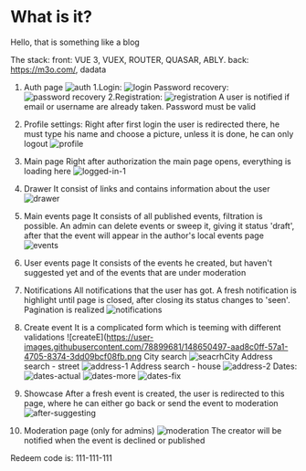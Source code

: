 # What is it?
Hello, that is something like a blog

The stack: 
  front: VUE 3, VUEX, ROUTER, QUASAR, ABLY.
  back: https://m3o.com/, dadata

1) Auth page
 ![auth](https://user-images.githubusercontent.com/78899681/148650047-6f82fe03-e5ca-4338-8941-ab89e7c502c1.png)
  1.Login: ![login](https://user-images.githubusercontent.com/78899681/148650056-40142590-8b7c-40f8-860f-d89e3242b3ac.png)
    Password recovery: ![password recovery](https://user-images.githubusercontent.com/78899681/148650067-dd5d6c04-7e33-4970-898f-2fafa3be6ef1.png)
  2.Registration: ![registration](https://user-images.githubusercontent.com/78899681/148650085-f9456d63-97ee-4771-970c-9286ec5736e5.png)
    A user is notified if email or username are already taken. Password must be valid
2) Profile settings:
  Right after first login the user is redirected there, he must type his name and choose a picture, unless it is done, he can only logout
    ![profile](https://user-images.githubusercontent.com/78899681/148650255-6333c1ef-81c6-49a9-9867-911245892cd7.png)

3) Main page
  Right after authorization the main page opens, everything is loading here
 ![logged-in-1](https://user-images.githubusercontent.com/78899681/148650128-9cbf2583-eec0-47ed-ae18-1a00a01a8c0a.png)
4) Drawer
  It consist of links and contains information about the user
   ![drawer](https://user-images.githubusercontent.com/78899681/148650150-5167ab9d-ba62-4698-85cf-4118a56ce27f.png)
   
5) Main events page
  It consists of all published events, filtration is possible. An admin can delete events or sweep it, giving it status 'draft', after that the event will appear in the author's local events page
![events](https://user-images.githubusercontent.com/78899681/148650389-875d323c-8f59-46bb-b460-4b65cffcba0f.png)

6) User events page
  It consists of the events he created, but haven't suggested yet and of the events that are under moderation

7) Notifications 
  All notifications that the user has got. A fresh notification is highlight until page is closed, after closing its status changes to 'seen'. Pagination is realized
  ![notifications](https://user-images.githubusercontent.com/78899681/148650447-751a7da9-ca22-44c3-82f1-3582af966d7b.png)

8) Create event
  It is a complicated form which is teeming with different validations
  ![createE](https://user-images.githubusercontent.com/78899681/148650497-aad8c0ff-57a1-4705-8374-3dd09bcf08fb.png
  City search
  ![seacrhCity](https://user-images.githubusercontent.com/78899681/148650507-38b813e3-f001-48c4-b5c9-77be2bee6f06.png)
  Address search - street
  ![address-1](https://user-images.githubusercontent.com/78899681/148650519-21754780-2dfd-4272-be4b-8a5270f836f1.png)
  Address search - house
  ![address-2](https://user-images.githubusercontent.com/78899681/148650528-48e4ec0f-e85a-4aa5-bb6c-17e09b9484c0.png)
  Dates:
  ![dates-actual](https://user-images.githubusercontent.com/78899681/148650541-cd812a07-e540-47f8-9d6e-05dc59ab53d7.png)
  ![dates-more](https://user-images.githubusercontent.com/78899681/148650550-23f8d34c-345e-425b-ab49-f45853c5d806.png)
  ![dates-fix](https://user-images.githubusercontent.com/78899681/148650562-d9d3c1d7-70f7-4c72-8107-fd1a33ec6f46.png)

9) Showcase
  After a fresh event is created, the user is redirected to this page, where he can either go back or send the event to moderation
  ![after-suggesting](https://user-images.githubusercontent.com/78899681/148650607-20cb89f2-a70a-43b4-b00e-e25e93f322c9.png)
  
10) Moderation page (only for admins)
  ![moderation](https://user-images.githubusercontent.com/78899681/148650634-90c84119-94dd-468e-a4f7-8bd11aa591f1.png)
  The creator will be notified when the event is declined or published

Redeem code is: 111-111-111
    
